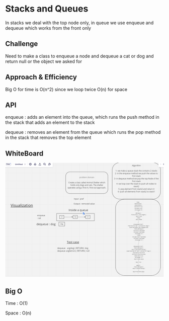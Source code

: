 # Stacks and Queues

In stacks we deal with the top node only, in queue we use enqueue and dequeue which works from the front only

## Challenge

Need to make a class to enqueue a node and dequeue a cat or dog and return null or the object we asked for

## Approach & Efficiency

Big O for time is O(n^2) since we loop twice
O(n) for space

## API

enqueue : adds an element into the queue, which runs the push method in the stack that adds an element to the stack

dequeue : removes an element from the queue which runs the pop method in the stack that removes the top element

## WhiteBoard

![pic](wb.png)

## Big O

Time : O(1)

Space : O(n)

